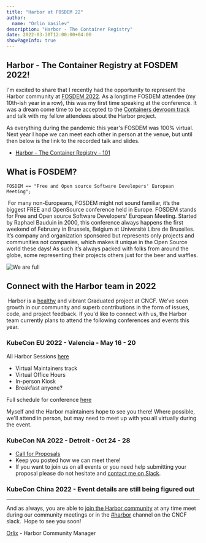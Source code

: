 ```yaml
---
title: "Harbor at FOSDEM 22"
author:
  name: "Orlin Vasilev"
description: "Harbor - The Container Registry"
date: 2022-03-30T12:00:00+04:00
showPageInfo: true
---
```


## Harbor - The Container Registry at FOSDEM 2022!

I'm excited to share that I recently had the opportunity to represent the Harbor community at [FOSDEM 2022](https://fosdem.org/2022/). As a longtime FOSDEM attendee (my 10th-ish year in a row), this was my first time speaking at the conference. It was a dream come time to be accepted to the [Containers devroom track](https://fosdem.org/2022/schedule/track/containers/) and talk with my fellow attendees about the Harbor project. 
​

As everything during the pandemic this year's FOSDEM was 100% virtual. Next year I hope we can meet each other in person at the venue, but until then below is the link to the recorded talk and slides.
​
* [Harbor - The Container Registry - 101](https://fosdem.org/2022/schedule/event/container_harbor/)
## What is FOSDEM?

```
FOSDEM == "Free and Open source Software Developers' European Meeting";
```
​
For many non-Europeans, FOSDEM might not sound familiar, it’s the biggest FREE and OpenSource conference held in Europe. FOSDEM stands for Free and Open source Software Developers' European Meeting. Started by Raphael Bauduin in 2000, this conference always happens the first weekend of February in Brussels, Belgium at Université Libre de Bruxelles.
​
It’s company and organization sponsored but represents only projects and communities not companies, which makes it unique in the Open Source world these days! As such it’s always packed with folks from around the globe, some representing their projects others just for the beer and waffles.

![We are full](https://upload.wikimedia.org/wikipedia/commons/0/00/FOSDEM_2015_full_sign_1.jpg)
​
## Connect with the Harbor team in 2022
​
Harbor is a [healthy](https://all.devstats.cncf.io/d/53/projects-health-table?orgId=1) and vibrant Graduated project at CNCF. We’ve seen growth in our community and superb contributions in the form of issues, code, and project feedback. If you'd like to connect with us, the Harbor team currently plans to attend the following conferences and events this year.
​
### KubeCon EU 2022 - Valencia - May 16 - 20
All Harbor Sessions [here](ttps://kccnceu2022.sched.com/?searchstring=harbor&iframe=yes&w=&sidebar=yes&bg=no)

  * Virtual Maintainers track
  * Virtual Office Hours
  * In-person Kiosk 
  * Breakfast anyone?

Full schedule for conference [here](https://events.linuxfoundation.org/kubecon-cloudnativecon-europe/program/schedule/)

Myself and the Harbor maintainers hope to see you there! Where possible, we'll attend in person, but may need to meet up with you all virtually during the event.

### KubeCon NA 2022 - Detroit - Oct 24 - 28
  * [Call for Proposals](https://events.linuxfoundation.org/kubecon-cloudnativecon-north-america/program/cfp/)
  * Keep you posted how we can meet there!
  * If you want to join us on all events or you need help submitting your proposal please do not hesitate and [contact me on Slack](https://cloud-native.slack.com/archives/D7EF6P9C5).

### KubeCon China 2022 - ​Event details are still being figured out  
---------  

And as always, you are able to [join the Harbor community](https://goharbor.io/community/) at any time meet during our community meetings or in the [#harbor](https://cloud-native.slack.com/archives/CC1E09J6S) channel on the CNCF slack.
​
Hope to see you soon!  

[Orlix](https://github.com/OrlinVasilev) - Harbor Community Manager